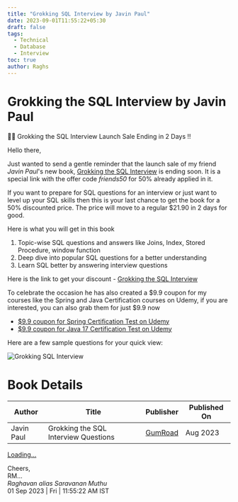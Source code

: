 ```yaml
---
title: "Grokking SQL Interview by Javin Paul"
date: 2023-09-01T11:55:22+05:30
draft: false
tags:
  - Technical
  - Database
  - Interview
toc: true
author: Raghs
---
```


# Grokking the SQL Interview by Javin Paul



🎁⏰ Grokking the SQL Interview Launch Sale Ending in 2 Days !!

Hello there,

Just wanted to send a gentle reminder that the launch sale of my friend *Javin Paul*'s new book, [Grokking the SQL Interview](https://gumroad.com/a/444666995/fhmehw) is ending soon. It is a special link with the offer code _friends50_ for 50% already applied in it.

<!--more-->

If you want to prepare for SQL questions for an interview or just want to level up your SQL skills then this is your last chance to get the book for a 50% discounted price. The price will move to a regular $21.90 in 2 days for good. 

Here is what you will get in this book

1. Topic-wise SQL questions and answers like Joins, Index, Stored Procedure, window function
2. Deep dive into popular SQL questions for a better understanding
3. Learn SQL better by answering interview questions

Here is the link to get your discount - [Grokking the SQL Interview](https://gumroad.com/a/444666995/fhmehw)

To celebrate the occasion he has also created a $9.9 coupon for my courses like the Spring and Java Certification courses on Udemy, if you are interested, you can also grab them for just $9.9 now

* [$9.9 coupon for Spring Certification Test on Udemy](https://www.udemy.com/course/spring-professional-practice-test-questions-vmware-edu-certification/?couponCode=SQLLAUNCH23)
* [$9.9 coupon for Java 17 Certification Test on Udemy](https://www.udemy.com/course/1z0-829-certification-java-17-topic-wise-exam-practice-test/?couponCode=SQLLAUNCH23)

Here are a few sample questions for your quick view:

<img src="https://raghsonline.com/books/Grokking-the-SQL-Interview-Sample.jpeg" alt="Grokking SQL Interview"/>

# Book Details

| Author | Title | Publisher | Published On | 
| ------ | ----- | --------- | ------------ | 
| Javin Paul | Grokking the SQL Interview Questions | [GumRoad](https://gumroad.com) | Aug 2023 |

<script src="https://gumroad.com/js/gumroad-embed.js"></script>
<div class="gumroad-product-embed">
  <a href="https://gumroad.com/a/444666995/fhmehw">Loading...</a>
</div>

Cheers,\
RM...\
_Raghavan alias Saravanan Muthu_\
01 Sep 2023 | Fri | 11:55:22 AM IST
